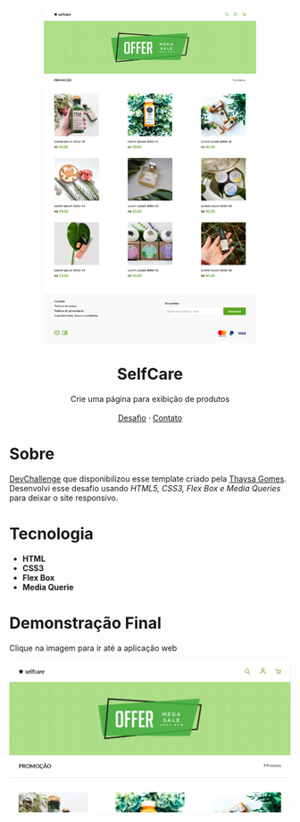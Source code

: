 <br />
<p align="center">
  
  
   <img align="center" src="design/desktop.png" width="380" height="600">


  <h1 align="center">SelfCare</h1>

  <p align="center">
    Crie uma página para exibição de produtos
       <br />
    <br />
    <a href="https://github.com/thaysagomes/selfcare">Desafio</a>
    ·
    <a href="https://www.linkedin.com/in/tcgms/">Contato</a>
  </p>
</p>



<h1>Sobre</h1>
<p><a href="https://devchallenge.now.sh/"> DevChallenge</a> que disponibilizou esse template criado pela <a href="https://github.com/thaysagomes">Thaysa Gomes</a>. Desenvolvi esse desafio usando <em>HTML5, CSS3, Flex Box e Media Queries</em> para deixar o site responsivo.

<h1>Tecnologia</h1>
  <ul>
    <li><b>HTML</b></li>
    <li><b>CSS3</b></li>
    <li><b>Flex Box</b></li>
    <li><b>Media Querie</b></li>
  </ul>
  
<h1>Demonstração Final</h1>
  <p>Clique na imagem para ir até a aplicação web</p>
 <a href="https://eduardodamaceno.github.io/challenges-front/challenges/selfcare/index.html"><img src="project_final/final.jpg"></a>
